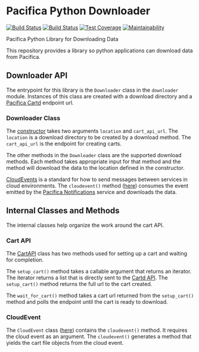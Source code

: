 # Pacifica Python Downloader
[![Build Status](https://travis-ci.org/pacifica/pacifica-python-downloader.svg?branch=master)](https://travis-ci.org/pacifica/pacifica-python-downloader)
[![Build Status](https://ci.appveyor.com/api/projects/status/38dmnpbm398cvtu9?svg=true)](https://ci.appveyor.com/project/dmlb2000/pacifica-python-downloader)
[![Test Coverage](https://api.codeclimate.com/v1/badges/e0d5aaf99dd05f3485d6/test_coverage)](https://codeclimate.com/github/pacifica/pacifica-python-downloader/test_coverage)
[![Maintainability](https://api.codeclimate.com/v1/badges/e0d5aaf99dd05f3485d6/maintainability)](https://codeclimate.com/github/pacifica/pacifica-python-downloader/maintainability)

Pacifica Python Library for Downloading Data

This repository provides a library so python applications can
download data from Pacifica.

## Downloader API

The entrypoint for this library is the `Downloader` class in
the `downloader` module. Instances of this class are created
with a download directory and a
[Pacifica Cartd](https://github.com/pacifica/pacifica-cartd)
endpoint url.

### Downloader Class

The [constructor](pacifica/downloader/downloader.py#16) takes
two arguments `location` and `cart_api_url`. The `location` is
a download directory to be created by a download method. The
`cart_api_url` is the endpoint for creating carts.

The other methods in the `Downloader` class are the supported
download methods. Each method takes appropriate input for that
method and the method will download the data to the location
defined in the constructor.

[CloudEvents](https://github.com/cloudevents/spec) is a
standard for how to send messages between services in cloud
environments. The `cloudevent()` method
([here](pacifica/downloader/downloader.py#45))
consumes the event emitted by the
[Pacifica Notifications](https://github.com/pacifica/pacifica-notifications)
service and downloads the data.

## Internal Classes and Methods

The internal classes help organize the work around the cart API.

### Cart API

The [CartAPI](pacifica/downloader/cartapi.py#11) class has two
methods used for setting up a cart and waiting for completion.

The `setup_cart()` method takes a callable argument that returns
an iterator. The iterator returns a list that is directly sent to
the [Cartd API](https://github.com/pacifica/pacifica-cartd). The
`setup_cart()` method returns the full url to the cart created.

The `wait_for_cart()` method takes a cart url returned from the
`setup_cart()` method and polls the endpoint until the cart is
ready to download.

### CloudEvent

The `CloudEvent` class ([here](pacifica/downloader/cloudevent.py#7))
contains the `cloudevent()` method. It
requires the cloud event as an argument. The `cloudevent()`
generates a method that yields the cart file objects from the
cloud event.
